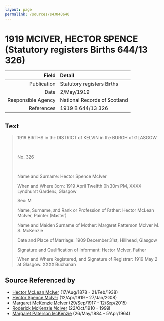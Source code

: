 ```yaml
---
layout: page
permalink: /sources/s43040640
---
```


# 1919 MCIVER, HECTOR SPENCE (Statutory registers Births 644/13 326)

Field | Detail
---:|:---
Publication | Statutory registers Births
Date | 2/May/1919
Responsible Agency | National Records of Scotland
References | 1919 B 644/13 326

## Text

> 1919 BIRTHS in the DISTRICT of KELVIN in the BURGH of GLASGOW
>
> <br/>
>
> No. 326
>
> <br/>
>
> Name and Surname: Hector Spence McIver
>
> When and Where Born: 1919 April Twelfth 0h 30m PM, XXXX Lyndhurst Gardens, Glasgow
>
> Sex: M
>
> Name, Surname, and Rank or Profession of Father: Hector McLean McIver, Painter (Master)
>
> Name and Maiden Surname of Mother: Margaret Patterson McIver M. S. McKenzie
>
> Date and Place of Marriage: 1909 December 31st, Hillhead, Glasgow
>
> Signature and Qualification of Informant: Hector McIver, Father
>
> When and Where Registered, and Signature of Registrar: 1919 May 2 at Glasgow. XXXX Buchanan
>

## Source Referenced by

* [Hector McLean McIver](../people/@62168745@-hector-mclean-mciver-b1878-8-17-d1938-2-21.md) (17/Aug/1878 - 21/Feb/1938)
* [Hector Spence McIver](../people/@34334364@-hector-spence-mciver-b1919-4-12-d2008-1-27.md) (12/Apr/1919 - 27/Jan/2008)
* [Margaret McKenzie McIver](../people/@24380064@-margaret-mckenzie-mciver-b1917-9-29-d2015-9-12.md) (29/Sep/1917 - 12/Sep/2015)
* [Roderick McKenzie McIver](../people/@90830540@-roderick-mckenzie-mciver-b1910-10-22-d1999.md) (22/Oct/1910 - 1999)
* [Margaret Paterson McKenzie](../people/@88610293@-margaret-paterson-mckenzie-b1884-5-26-d1964-4-5.md) (26/May/1884 - 5/Apr/1964)
